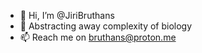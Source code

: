 - 👋 Hi, I’m @JiriBruthans
- 👀 Abstracting away complexity of biology
- 📫 Reach me on bruthans@proton.me


